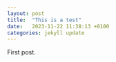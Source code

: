 ```yaml
---
layout: post
title:  "This is a test"
date:   2023-11-22 11:38:13 +0100
categories: jekyll update
---
```

First post. 
